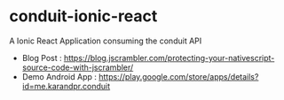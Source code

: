 # conduit-ionic-react
A Ionic React Application consuming the conduit API


*  Blog Post  : https://blog.jscrambler.com/protecting-your-nativescript-source-code-with-jscrambler/
*  Demo Android App : https://play.google.com/store/apps/details?id=me.karandpr.conduit
